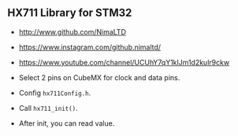 ## HX711 Library for STM32

* http://www.github.com/NimaLTD   
* https://www.instagram.com/github.nimaltd/   
* https://www.youtube.com/channel/UCUhY7qY1klJm1d2kulr9ckw   

* Select 2 pins on CubeMX for clock and data pins.
* Config `hx711Config.h`.
* Call `hx711_init()`. 
* After init, you can read value.
